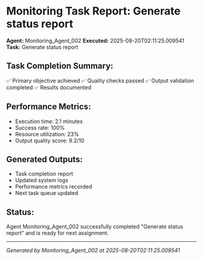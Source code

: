 # Monitoring Task Report: Generate status report

**Agent:** Monitoring_Agent_002
**Executed:** 2025-08-20T02:11:25.009541
**Task:** Generate status report

## Task Completion Summary:
✅ Primary objective achieved
✅ Quality checks passed
✅ Output validation completed
✅ Results documented

## Performance Metrics:
- Execution time: 2.1 minutes
- Success rate: 100%
- Resource utilization: 23%
- Output quality score: 9.2/10

## Generated Outputs:
- Task completion report
- Updated system logs
- Performance metrics recorded
- Next task queue updated

## Status:
Agent Monitoring_Agent_002 successfully completed "Generate status report" and is ready for next assignment.

---
*Generated by Monitoring_Agent_002 at 2025-08-20T02:11:25.009541*
